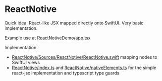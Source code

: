 # ReactNotive

Quick idea: React-like JSX mapped directly onto SwiftUI. Very basic implementation.

Example use at [ReactNotiveDemo/app.tsx](ReactNotiveDemo/app.tsx)

Implementation:

- [ReactNotive/Sources/ReactNotive/ReactNotive.swift](ReactNotive/Sources/ReactNotive/ReactNotive.swift) mapping nodes to SwiftUI views
- [ReactNotive/index.ts](ReactNotive/index.ts) and [ReactNotive/nativeElements.ts](ReactNotive/nativeElements.ts) for the simple react-jsx implementation and typescript type guards
